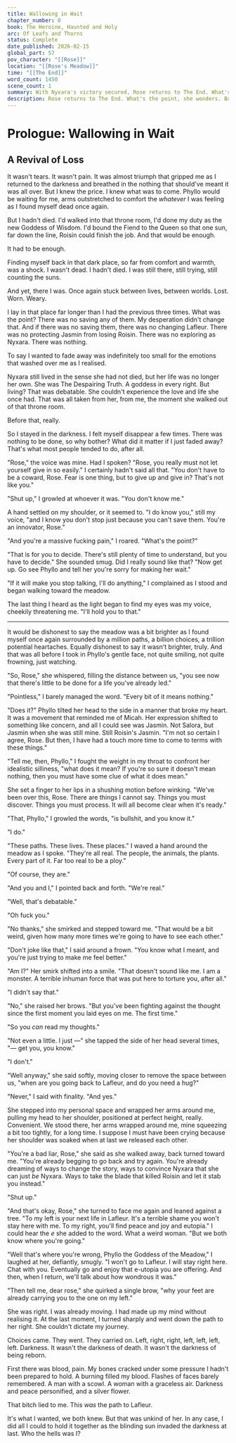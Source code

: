 ```yaml
---
title: Wallowing in Wait
chapter_number: 0
book: The Heroine, Haunted and Holy
arc: Of Leafs and Thorns
status: Complete
date_published: 2026-02-15
global_part: 57
pov_character: "[[Rose]]"
location: "[[Rose's Meadow]]"
time: "[[The End]]"
word_count: 1450
scene_count: 1
summary: With Nyxara's victory secured, Rose returns to The End. What's the point of anything, she wonders. But at last she finds herself wandering back to The Meadow. Time will wait for her.
description: Rose returns to The End. What's the point, she wonders. But at last she finds herself wandering back to The Meadow.
---
```

# Prologue: Wallowing in Wait
## A Revival of Loss
It wasn't tears. It wasn't pain. It was almost triumph that gripped me as I returned to the darkness and breathed in the nothing that should've meant it was all over. But I knew the price. I knew what was to come. Phyllo would be waiting for me, arms outstretched to comfort the *whatever* I was feeling as I found myself dead once again.

But I hadn't died. I'd walked into that throne room, I'd done my duty as the new Goddess of Wisdom. I'd bound the Fiend to the Queen so that one sun, far down the line, Roisin could finish the job. And that would be enough.

It had to be enough.

Finding myself back in that dark place, so far from comfort and warmth, was a shock. I wasn't dead. I hadn't died. I was still there, still trying, still counting the suns.

And yet, there I was. Once again stuck between lives, between worlds. Lost. Worn. Weary.

I lay in that place far longer than I had the previous three times. What was the point? There was no saving any of them. My desperation didn't change that. And if there was no saving them, there was no changing Lafleur. There was no protecting Jasmin from losing Roisin. There was no exploring as Nyxara. There was nothing.

To say I wanted to fade away was indefinitely too small for the emotions that washed over me as I realised.

Nyxara still lived in the sense she had not died, but her life was no longer her own. She was The Despairing Truth. A goddess in every right. But living? That was debatable. She couldn't experience the love and life she once had. That was all taken from her, from me, the moment she walked out of that throne room.

Before that, really.

So I stayed in the darkness. I felt myself disappear a few times. There was nothing to be done, so why bother? What did it matter if I just faded away? That's what most people tended to do, after all.

"Rose," the voice was mine. Had I spoken? "Rose, you really must not let yourself give in so easily." I certainly hadn't said all that. "You don't have to be a coward, Rose. Fear is one thing, but to give up and give in? That's not like you."

"Shut up," I growled at whoever it was. "You don't know me."

A hand settled on my shoulder, or it seemed to. "I do know you," still my voice, "and I know you don't stop just because you can't save them. You're an innovator, Rose."

"And you're a massive fucking pain," I roared. "What's the point?"

"That is for you to decide. There's still plenty of time to understand, but you have to decide." She sounded smug. Did I really sound like that? "Now get up. Go see Phyllo and tell her you're sorry for making her wait."

"If it will make you stop talking, I'll do anything," I complained as I stood and began walking toward the meadow.

The last thing I heard as the light began to find my eyes was my voice, cheekily threatening me. "I'll hold you to that."

---
It would be dishonest to say the meadow was a bit brighter as I found myself once again surrounded by a million paths, a billion choices, a trillion potential heartaches. Equally dishonest to say it wasn't brighter, truly. And that was all before I took in Phyllo's gentle face, not quite smiling, not quite frowning, just watching.

"So, Rose," she whispered, filling the distance between us, "you see now that there's little to be done for a life you've already led."

"Pointless," I barely managed the word. "Every bit of it means nothing."

"Does it?" Phyllo tilted her head to the side in a manner that broke my heart. It was a movement that reminded me of Micah. Her expression shifted to something like concern, and all I could see was Jasmin. Not Salora, but Jasmin when she was still mine. Still Roisin's Jasmin. "I'm not so certain I agree, Rose. But then, I have had a touch more time to come to terms with these things."

"Tell me, then, Phyllo," I fought the weight in my throat to confront her idealistic silliness, "what does it mean? If you're so sure it doesn't mean nothing, then you must have some clue of what it does mean."

She set a finger to her lips in a shushing motion before winking. "We've been over this, Rose. There are things I cannot say. Things you must discover. Things you must process. It will all become clear when it's ready."

"That, Phyllo," I growled the words, "is bullshit, and you know it."

"I do."

"These paths. These lives. These places." I waved a hand around the meadow as I spoke. "They're all real. The people, the animals, the plants. Every part of it. Far too real to be a ploy."

"Of course, they are."

"And you and I," I pointed back and forth. "We're real."

"Well, that's debatable."

"Oh fuck you."

"No thanks," she smirked and stepped toward me. "That would be a bit weird, given how many more times we're going to have to see each other."

"Don't joke like that," I said around a frown. "You know what I meant, and you're just trying to make me feel better."

"Am I?" Her smirk shifted into a smile. "That doesn't sound like me. I am a monster. A terrible inhuman force that was put here to torture you, after all."

"I didn't say that."

"No," she raised her brows. "But you've been fighting against the thought since the first moment you laid eyes on me. The first time."

"So you *can* read my thoughts."

"Not even a little. I just &mdash;" she tapped the side of her head several times, "&mdash; get you, you know."

"I don't."

"Well anyway," she said softly, moving closer to remove the space between us, "when are you going back to Lafleur, and do you need a hug?"

"Never," I said with finality. "And yes."

She stepped into my personal space and wrapped her arms around me, pulling my head to her shoulder, positioned at perfect height, really. Convenient. We stood there, her arms wrapped around me, mine squeezing a bit too tightly, for a long time. I suppose I must have been crying because her shoulder was soaked when at last we released each other.

"You're a bad liar, Rose," she said as she walked away, back turned toward me. "You're already begging to go back and try again. You're already dreaming of ways to change the story, ways to convince Nyxara that she can just *be* Nyxara. Ways to take the blade that killed Roisin and let it stab you instead."

"Shut up."

"And that's okay, Rose," she turned to face me again and leaned against a tree. "To my left is your next life in Lafleur. It's a terrible shame you won't stay here with me. To my right, you'll find peace and joy and eutopia." I could hear the *e* she added to the word. What a weird woman. "But we both know where you're going."

"Well that's where you're wrong, Phyllo the Goddess of the Meadow," I laughed at her, defiantly, smugly. "I won't go to Lafleur. I will stay right here. Chat with you. Eventually go and enjoy that e-utopia you are offering. And then, when I return, we'll talk about how wondrous it was."

"Then tell me, dear rose," she quirked a single brow, "why your feet are already carrying you to the one on my left."

She was right. I was already moving. I had made up my mind without realising it. At the last moment, I turned sharply and went down the path to her right. She couldn't dictate my journey.

Choices came. They went. They carried on. Left, right, right, left, left, left, left. Darkness. It wasn't the darkness of death. It wasn't the darkness of being reborn.

First there was blood, pain. My bones cracked under some pressure I hadn't been prepared to hold. A burning filled my blood. Flashes of faces barely remembered. A man with a scowl. A woman with a graceless air. Darkness and peace personified, and a silver flower.

That bitch lied to me. This *was* the path to Lafleur.

It's what I wanted, we both knew. But that was unkind of her. In any case, I did all I could to hold it together as the blinding sun invaded the darkness at last. Who the hells was I?
